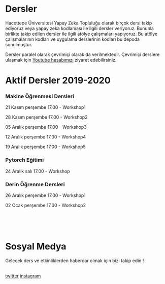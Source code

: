 # Dersler
Hacettepe Üniversitesi Yapay Zeka Topluluğu olarak birçok dersi takip ediyoruz veya yapay zeka kodlaması ile ilgili dersler veriyoruz. Bununla birlikte takip edilen dersler ile ilgili atölye çalışmaları yapıyoruz. Bu atölye çalışmalarının kodları ve uygulama derslerinin kodları bu depoda sunulmuştur.


Dersler paralel olarak çevrimiçi olarak da verilmektedir. Çevrimiçi derslere ulaşmak için <a href='https://www.youtube.com/channel/UCydhStZhzI_k9Y00Iieca5A'>Youtube hesabımızı</a> ziyaret edebilirsiniz.


<h1>Aktif Dersler 2019-2020 </h1>
<h3>Makine Öğrenmesi Dersleri</h3>
<p>21 Kasım perşembe 17.00 - Workshop1</p>
<p>28 Kasım perşembe 17.00 - Workshop2</p>
<p>05 Aralık perşembe 17.00 - Workshop3</p>
<p>12 Aralık perşembe 17.00 - Workshop4</p>
<p>19 Aralık perşembe 17.00 - Workshop5</p>


<h3>Pytorch Eğitimi</h3>
<p>24 Aralık salı 17.00 - Workshop</p>

<h3>Derin Öğrenme Dersleri</h3>
<p>26 Aralık perşembe 17.00 - Workshop1</p>
<p>02 Ocak perşembe 17.00 - Workshop2</p>

<br>
<br>
<br>

# Sosyal Medya
<p>Gelecek ders ve etkinliklerden haberdar olmak için bizi takip edin ! </p>
<br>
<a href="https://twitter.com/hacettepeaiclub">twitter</a>
<a href="https://www.instagram.com/hacettepeaiclub/">instagram</a>
